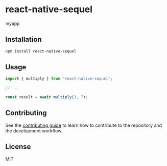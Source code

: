 # react-native-sequel

myapp

## Installation

```sh
npm install react-native-sequel
```

## Usage

```js
import { multiply } from "react-native-sequel";

// ...

const result = await multiply(3, 7);
```

## Contributing

See the [contributing guide](CONTRIBUTING.md) to learn how to contribute to the repository and the development workflow.

## License

MIT

